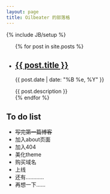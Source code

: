 ```yaml
---
layout: page
title: Oilbeater 的部落格
---
```

{% include JB/setup %}
<head>
  <link rel="stylesheet" href="/css/main.css" type="text/css" />
</head>
<body>
  <div class="main">
    <ul>
    {% for post in site.posts %}
        <li class="posts">
            <h2>
              <a href="{{ post.url }}">{{ post.title }}</a>
            </h2>
            <p>
              {{ post.date | date: "%B %e, %Y" }}
            </p>
            <span class="description">{{ post.description }}</span>
        </li>
    {% endfor %}
    </ul>
  </div>
  <div class="to_do_list">
    <aside>
    <h2>
      To do list
    </h2>
    <ul>
      <li><s>写完第一篇博客</s></li>
      <li>加入about页面</li>
      <li>加入404</li>
      <li>美化theme</li>
      <li>购买域名</li>
      <li>上线</li>
      <li>还有…………</li>
      <li>再想一下……</li>
    </ul>
    </aside>
  </div>
</body>
